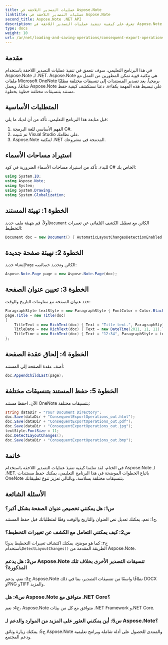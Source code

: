 ```yaml
---
title: عمليات التصدير اللاحقة في Aspose.Note
linktitle: عمليات التصدير اللاحقة في Aspose.Note
second_title: Aspose.Note .NET API
description: تعرف على كيفية تنفيذ عمليات التصدير اللاحقة في Aspose.Note لـ .NET لحفظ مستندات OneNote بتنسيقات مختلفة بكفاءة.
type: docs
weight: 10
url: /ar/net/loading-and-saving-operations/consequent-export-operations/
---
```

## مقدمة

في هذا البرنامج التعليمي، سوف نتعمق في تنفيذ عمليات التصدير اللاحقة باستخدام Aspose.Note لـ .NET. Aspose.Note هي مكتبة قوية تمكن المطورين من العمل مع ملفات Microsoft OneNote برمجياً. يعد تصدير المستندات إلى تنسيقات مختلفة مطلبًا شائعًا، ويعمل Aspose.Note على تبسيط هذه المهمة بكفاءة. دعنا نستكشف كيفية حفظ مستند بتنسيقات مختلفة خطوة بخطوة.

## المتطلبات الأساسية

قبل متابعة هذا البرنامج التعليمي، تأكد من أن لديك ما يلي:

1. الفهم الأساسي للغة البرمجة C#.
2. تم تثبيت Visual Studio على نظامك.
3. Aspose.Note لمكتبة .NET المدمجة في مشروعك.

## استيراد مساحات الأسماء

للبدء، تأكد من استيراد مساحات الأسماء الضرورية في كود C# الخاص بك:

```csharp
using System.IO;
using Aspose.Note;
using System;
using System.Drawing;
using System.Globalization;
```

## الخطوة 1: تهيئة المستند

 أولاً، قم بتهيئة ملف جديد`Document` الكائن مع تعطيل الكشف التلقائي عن تغييرات التخطيط:

```csharp
Document doc = new Document() { AutomaticLayoutChangesDetectionEnabled = false };
```

## الخطوة 2: تهيئة صفحة جديدة

 إنشاء جديد`Page` الكائن وتحديد خصائصه:

```csharp
Aspose.Note.Page page = new Aspose.Note.Page(doc);
```

## الخطوة 3: تعيين عنوان الصفحة

حدد عنوان الصفحة مع معلومات التاريخ والوقت:

```csharp
ParagraphStyle textStyle = new ParagraphStyle { FontColor = Color.Black, FontName = "Arial", FontSize = 10 };
page.Title = new Title(doc)
{
    TitleText = new RichText(doc) { Text = "Title text.", ParagraphStyle = textStyle },
    TitleDate = new RichText(doc) { Text = new DateTime(2011, 11, 11).ToString("D", CultureInfo.InvariantCulture), ParagraphStyle = textStyle },
    TitleTime = new RichText(doc) { Text = "12:34", ParagraphStyle = textStyle }
};
```

## الخطوة 4: إلحاق عقدة الصفحة

أضف عقدة الصفحة إلى المستند:

```csharp
doc.AppendChildLast(page);
```

## الخطوة 5: حفظ المستند بتنسيقات مختلفة

الآن، احفظ مستند OneNote بتنسيقات مختلفة:

```csharp
string dataDir = "Your Document Directory";
doc.Save(dataDir + "ConsequentExportOperations_out.html");            
doc.Save(dataDir + "ConsequentExportOperations_out.pdf");            
doc.Save(dataDir + "ConsequentExportOperations_out.jpg");            
textStyle.FontSize = 11;           
doc.DetectLayoutChanges();            
doc.Save(dataDir + "ConsequentExportOperations_out.bmp");
```

## خاتمة

في الختام، لقد تعلمنا كيفية تنفيذ عمليات التصدير اللاحقة باستخدام Aspose.Note لـ .NET. باتباع الخطوات الموضحة في هذا البرنامج التعليمي، يمكنك حفظ مستندات OneNote بتنسيقات مختلفة بسلاسة، وبالتالي تعزيز تنوع تطبيقاتك.

## الأسئلة الشائعة

### س1: هل يمكنني تخصيص عنوان الصفحة بشكل أكبر؟

ج1: نعم، يمكنك تعديل نص العنوان والتاريخ والوقت وفقًا لمتطلباتك قبل حفظ المستند.

### س2: كيف يمكنني التعامل مع الكشف عن تغييرات التخطيط؟

 ج٢: كما هو موضح، يمكنك اكتشاف تغييرات التخطيط يدويًا باستخدام`DetectLayoutChanges()` الطريقة المقدمة من Aspose.Note.

### س3: هل يدعم Aspose.Note تنسيقات التصدير الأخرى بخلاف تلك المذكورة؟

ج3: نعم، يدعم Aspose.Note نطاقًا واسعًا من تنسيقات التصدير، بما في ذلك DOCX وPNG وTIFF والمزيد.

### س4: هل Aspose.Note متوافق مع .NET Core؟

ج4: نعم، Aspose.Note متوافق مع كل من بيئات .NET Framework و.NET Core.

### س5: أين يمكنني العثور على المزيد من الموارد والدعم لـ Aspose.Note؟

ج5: يمكنك زيارة وثائق Aspose.Note والمنتدى للحصول على أدلة شاملة وبرامج تعليمية ودعم المجتمع.